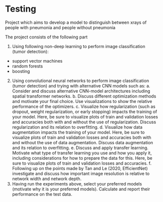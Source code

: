 # Testing
Project which aims to develop a model to distinguish between xrays of people with pneumonia and people without pneumonia

The project consists of the following part

1. Using following non-deep learning to perform image classification (tumor detection): 
  - support vector machines 
  - random forests  
  - boosting 


2.	Using convolutional neural networks to perform image classification (tumor detection) and trying with alternative CNN models such as:
a.	Consider and discuss alternative CNN-model architectures including spatial transformer networks.
b.	Discuss different optimization methods and motivate your final choice. Use visualizations to show the relative performance of the optimizers.
c.	Visualize how regularization (such as dropout, weight regularization, or early stopping) impacts the training of your model. Here, be sure to visualize plots of train and validation losses and accuracies both with and without the use of regularization. Discuss regularization and its relation to overfitting.
d.	Visualize how data augmentation impacts the training of your model. Here, be sure to visualize plots of train and validation losses and accuracies both with and without the use of data augmentation. Discuss data augmentation and its relation to overfitting. 
e.	Discuss and apply transfer learning. Motivate what type of transfer learning you use and how you apply it, including considerations for how to prepare the data for this. Here, be sure to visualize plots of train and validation losses and accuracies.
f.	Following up on the points made by Tan and Le (2020, EfficientNet) investigate and discuss how important image resolution is relative to network width and network depth.
3.	Having run the experiments above, select your preferred models (motivate why it is your preferred models). Calculate and report their performance on the test data.
